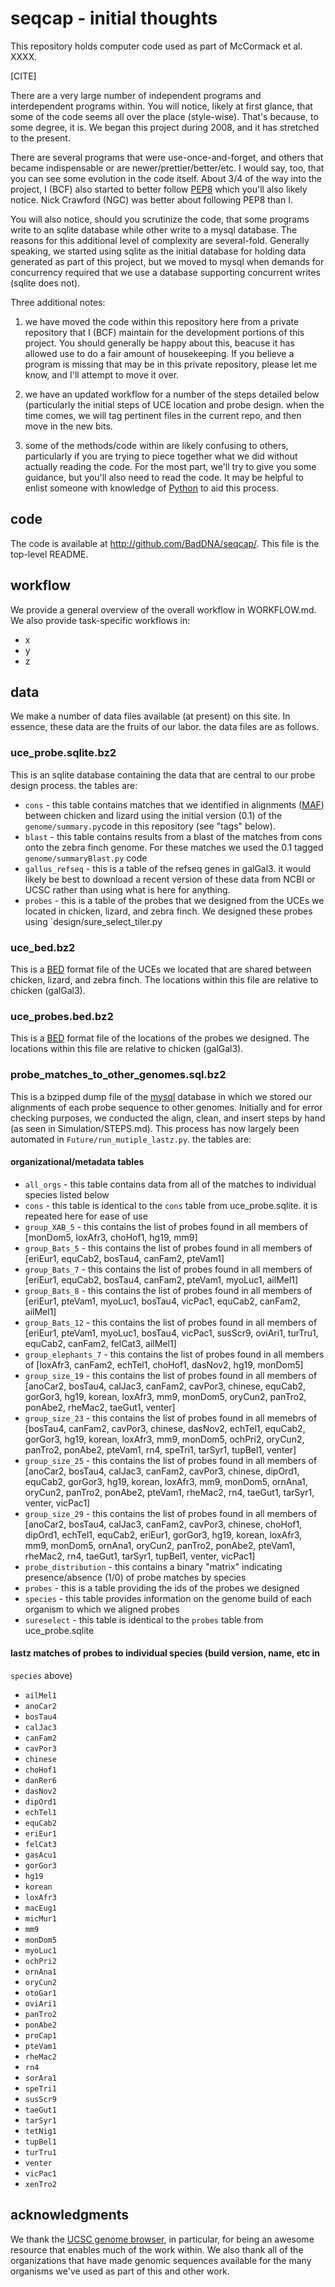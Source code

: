 # seqcap - initial thoughts

This repository holds computer code used as part of McCormack et al. XXXX.

[CITE]

There are a very large number of independent programs and interdependent
programs within.  You will notice, likely at first glance, that some of the
code seems all over the place (style-wise).  That's because, to some degree, it
is.  We began this project during 2008, and it has stretched to the present.

There are several programs that were use-once-and-forget, and others that
became indispensable or are newer/prettier/better/etc. I would say, too, that
you can see some evolution in the code itself.  About 3/4 of the way into the
project, I (BCF) also started to better follow
[PEP8](http://www.python.org/dev/peps/pep-0008/) which you'll also likely
notice.  Nick Crawford (NGC) was better about following PEP8 than I.

You will also notice, should you scrutinize the code, that some programs write
to an sqlite database while other write to a mysql database.  The reasons for
this additional level of complexity are several-fold.  Generally speaking, we
started using sqlite as the initial database for holding data generated as
part of this project, but we moved to mysql when demands for concurrency
required that we use a database supporting concurrent writes (sqlite does
not).

Three additional notes:  

1. we have moved the code within this repository here from a private repository
   that I (BCF) maintain for the development portions of this project.  You
   should generally be happy about this, beacuse it has allowed use to do
   a fair amount of housekeeping.  If you believe a program is missing that
   may be in this private repository, please let me know, and I'll attempt to
   move it over.

2. we have an updated workflow for a number of the steps detailed below
   (particularly the initial steps of UCE location and probe design.  when the
   time comes, we will tag pertinent files in the current repo, and then move
   in the new bits.

3. some of the methods/code within are likely confusing to others, particularly
   if you are trying to piece together what we did without actually reading the
   code.  For the most part, we'll try to give you some guidance, but
   you'll also need to read the code.  It may be helpful to enlist someone
   with knowledge of [Python](http://www.python.org) to aid this process.


## code

The code is available at http://github.com/BadDNA/seqcap/.  This file is the
top-level README.


## workflow

We provide a general overview of the overall workflow in WORKFLOW.md.  We also
provide task-specific workflows in:

* x
* y
* z


## data

We make a number of data files available (at present) on this site.  In
essence, these data are the fruits of our labor.  the data files are as
follows.

### uce_probe.sqlite.bz2

This is an sqlite database containing the data that are central to our probe
design process.  the tables are:

* `cons` - this table contains matches that we identified in alignments
  ([MAF](http://genome.ucsc.edu/FAQ/FAQformat#format5)) between chicken and
  lizard using the initial version (0.1) of the `genome/summary.py`code in this
  repository (see "tags" below).
* `blast` - this table contains results from a blast of the matches from cons
  onto the zebra finch genome.  For these matches we used the 0.1 tagged
  `genome/summaryBlast.py` code
* `gallus_refseq` - this is a table of the refseq genes in galGal3.  it would
  likely be best to download a recent version of these data from NCBI or UCSC
  rather than using what is here for anything.
* `probes` - this is a table of the probes that we designed from the UCEs we
  located in chicken, lizard, and zebra finch.  We designed these probes using
  `design/sure_select_tiler.py

### uce_bed.bz2

This is a [BED](http://genome.ucsc.edu/FAQ/FAQformat#format1) format file of
the UCEs we located that are shared between chicken, lizard, and zebra finch.
The locations within this file are relative to chicken (galGal3).

### uce_probes.bed.bz2

This is a [BED](http://genome.ucsc.edu/FAQ/FAQformat#format1) format file of
the locations of the probes we designed.  The locations within this file are
relative to chicken (galGal3).

### probe_matches_to_other_genomes.sql.bz2

This is a bzipped dump file of the [mysql](http://www.mysql.com/) database in
which we stored our alignments of each probe sequence to other genomes.
Initially and for error checking purposes, we conducted the align, clean, and
insert steps by hand (as seen in Simulation/STEPS.md).  This process has now
largely been automated in `Future/run_mutiple_lastz.py`.  the tables are:

#### organizational/metadata tables

* `all_orgs` - this table contains data from all of the matches to individual
  species listed below
* `cons` - this table is identical to the `cons` table from uce_probe.sqlite.  it
  is repeated here for ease of use
* `group_XAB_5` - this contains the list of probes found in all members of
  [monDom5, loxAfr3, choHof1, hg19, mm9]
* `group_Bats_5` - this contains the list of probes found in all members of
  [eriEur1, equCab2, bosTau4, canFam2, pteVam1]
* `group_Bats_7` - this contains the list of probes found in all members of
  [eriEur1, equCab2, bosTau4, canFam2, pteVam1, myoLuc1, ailMel1]
* `group_Bats_8` - this contains the list of probes found in all members of
  [eriEur1, pteVam1, myoLuc1, bosTau4, vicPac1, equCab2, canFam2, ailMel1]
* `group_Bats_12` - this contains the list of probes found in all members of
  [eriEur1, pteVam1, myoLuc1, bosTau4, vicPac1, susScr9, oviAri1, turTru1,
  equCab2, canFam2, felCat3, ailMel1]
* `group_elephants_7` - this contains the list of probes found in all members of
  [loxAfr3,  canFam2,  echTel1,  choHof1,  dasNov2,  hg19, monDom5]
* `group_size_19` - this contains the list of probes found in all members of
  [anoCar2, bosTau4, calJac3, canFam2, cavPor3, chinese, equCab2, gorGor3,
  hg19, korean, loxAfr3, mm9, monDom5, oryCun2, panTro2, ponAbe2, rheMac2,
  taeGut1, venter]
* `group_size_23` - this contains the list of probes found in all memebrs of
  [bosTau4, canFam2, cavPor3, chinese, dasNov2, echTel1, equCab2, gorGor3,
  hg19, korean, loxAfr3, mm9, monDom5, ochPri2, oryCun2, panTro2, ponAbe2,
  pteVam1, rn4, speTri1, tarSyr1, tupBel1, venter]
* `group_size_25` - this contains the list of probes found in all members of
  [anoCar2, bosTau4, calJac3, canFam2, cavPor3, chinese, dipOrd1, equCab2,
  gorGor3, hg19, korean, loxAfr3, mm9, monDom5, ornAna1, oryCun2, panTro2,
  ponAbe2, pteVam1, rheMac2, rn4, taeGut1, tarSyr1, venter, vicPac1]
* `group_size_29` - this contains the list of probes found in all members of
  [anoCar2, bosTau4, calJac3, canFam2, cavPor3, chinese, choHof1, dipOrd1,
  echTel1, equCab2, eriEur1, gorGor3, hg19, korean, loxAfr3, mm9, monDom5,
  ornAna1, oryCun2, panTro2, ponAbe2, pteVam1, rheMac2, rn4, taeGut1, tarSyr1,
  tupBel1, venter, vicPac1]
* `probe_distribution` - this contains a binary "matrix" indicating
  presence/absence (1/0) of probe matches by species
* `probes` - this is a table providing the ids of the probes we designed
* `species` - this table provides information on the genome build of each
  organism to which we aligned probes
* `sureselect` - this table is identical to the `probes` table from
  uce_probe.sqlite

#### lastz matches of probes to individual species (build version, name, etc in
`species` above)

* `ailMel1`
* `anoCar2`
* `bosTau4`
* `calJac3`
* `canFam2`
* `cavPor3`
* `chinese`
* `choHof1`
* `danRer6`
* `dasNov2`
* `dipOrd1`
* `echTel1`
* `equCab2`
* `eriEur1`
* `felCat3`
* `gasAcu1`
* `gorGor3`
* `hg19`
* `korean`
* `loxAfr3`
* `macEug1`
* `micMur1`
* `mm9`
* `monDom5`
* `myoLuc1`
* `ochPri2`
* `ornAna1`
* `oryCun2`
* `otoGar1`
* `oviAri1`
* `panTro2`
* `ponAbe2`
* `proCap1`
* `pteVam1`
* `rheMac2`
* `rn4`
* `sorAra1`
* `speTri1`
* `susScr9`
* `taeGut1`
* `tarSyr1`
* `tetNig1`
* `tupBel1`
* `turTru1`
* `venter`
* `vicPac1`
* `xenTro2`


## acknowledgments

We thank the [UCSC genome browser](http://genome.ucsc.edu), in particular, for
being an awesome resource that enables much of the work within.  We also thank
all of the organizations that have made genomic sequences available for the
many organisms we've used as part of this and other work.
